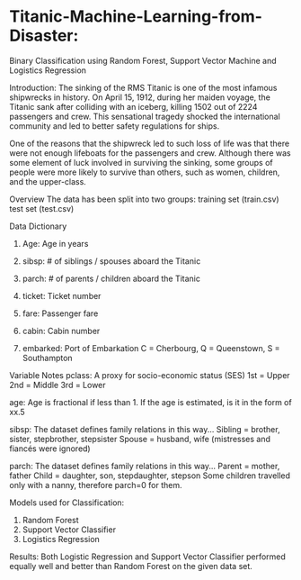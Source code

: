 # Titanic-Machine-Learning-from-Disaster:
Binary Classification using Random Forest, Support Vector Machine and Logistics Regression 

Introduction:
The sinking of the RMS Titanic is one of the most infamous shipwrecks in history.  On April 15, 1912, during her maiden voyage, 
the Titanic sank after colliding with an iceberg, killing 1502 out of 2224 passengers and crew. This sensational tragedy shocked the
international community and led to better safety regulations for ships.

One of the reasons that the shipwreck led to such loss of life was that there were not enough lifeboats for the passengers and crew.
Although there was some element of luck involved in surviving the sinking, some groups of people were more likely to survive than others,
such as women, children, and the upper-class.

Overview
The data has been split into two groups:
training set (train.csv)
test set (test.csv)

Data Dictionary
1. Age: Age in years

2. sibsp: # of siblings / spouses aboard the Titanic

3. parch: # of parents / children aboard the Titanic

4. ticket: Ticket number

5. fare: Passenger fare

6. cabin: Cabin number

7. embarked: Port of Embarkation
C = Cherbourg, Q = Queenstown, S = Southampton

Variable Notes
pclass: A proxy for socio-economic status (SES)
1st = Upper
2nd = Middle
3rd = Lower

age: Age is fractional if less than 1. If the age is estimated, is it in the form of xx.5

sibsp: The dataset defines family relations in this way...
Sibling = brother, sister, stepbrother, stepsister
Spouse = husband, wife (mistresses and fiancés were ignored)

parch: The dataset defines family relations in this way...
Parent = mother, father
Child = daughter, son, stepdaughter, stepson
Some children travelled only with a nanny, therefore parch=0 for them.

Models used for Classification:
1. Random Forest
2. Support Vector Classifier
3. Logistics Regression

Results:
Both Logistic Regression and Support Vector Classifier performed equally well and better than Random Forest on the given data set. 
